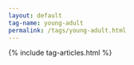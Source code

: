 ```yaml
---
layout: default
tag-name: young-adult
permalink: /tags/young-adult.html
---
```


{% include tag-articles.html %}
